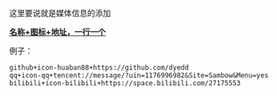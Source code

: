 这里要说就是媒体信息的添加

**<u>名称+图标+地址，一行一个</u>**

例子：
```
github+icon-huaban88+https://github.com/dyedd
qq+icon-qq+tencent://message/?uin=1176996982&Site=Sambow&Menu=yes
bilibili+icon-bilibili+https://space.bilibili.com/27175553
```
